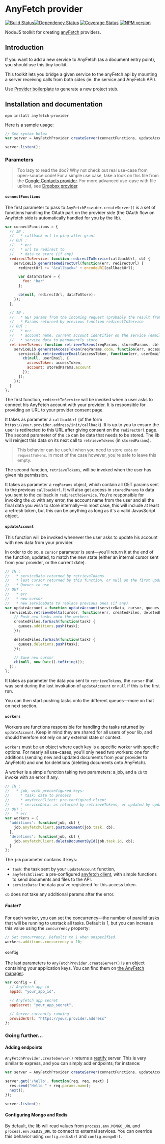 AnyFetch provider
======================

[![Build Status](https://travis-ci.org/AnyFetch/anyfetch-provider.js.png?branch=master)](https://travis-ci.org/AnyFetch/anyfetch-provider.js)[![Dependency Status](https://gemnasium.com/AnyFetch/anyfetch-provider.js.png)](https://gemnasium.com/AnyFetch/anyfetch-provider.js)
[![Coverage Status](https://coveralls.io/repos/AnyFetch/anyfetch-provider.js/badge.png?branch=master)](https://coveralls.io/r/AnyFetch/anyfetch-provider.js?branch=master)
[![NPM version](https://badge.fury.io/js/anyfetch-provider.png)](http://badge.fury.io/js/anyfetch-provider)

NodeJS toolkit for creating [anyFetch](http://anyfetch.com) providers.

## Introduction
If you want to add a new service to AnyFetch (as a document entry point), you should use this tiny toolkit.

This toolkit lets you bridge a given service to the anyFetch api by mounting a server receiving calls from both sides (ie. the service and AnyFetch API).

Use [Provider boilerplate](https://github.com/AnyFetch/provider-boilerplate) to generate a new project stub.

## Installation and documentation

`npm install anyfetch-provider`

Here is a sample usage:

```js
// See syntax below
var server = AnyFetchProvider.createServer(connectFunctions, updateAccount, workers, config);

server.listen();
```

### Parameters
> Too lazy to read the doc? Why not check out real use-case from open-source code! For a simple use case, take a look on this file from the [Google Contacts provider](https://github.com/AnyFetch/gcontacts.provider.anyfetch.com/blob/master/lib/index.js). For more advanced use-case with file upload, see [Dropbox provider](https://github.com/AnyFetch/dropbox.provider.anyfetch.com/blob/master/lib/index.js).

#### `connectFunctions`
The first parameter to pass to `AnyFetchProvider.createServer()` is a set of functions handling the OAuth part on the provider side (the OAuth flow on Anyfetch side is automatically handled for you by the lib).

```js
var connectFunctions = {
  // IN :
  //   * callback url to ping after grant
  // OUT :
  //   * err
  //   * url to redirect to
  //   * data to store (if any)
  redirectToService: function redirectToService(callbackUrl, cb) {
    serviceLib.generateRedirectUrl(function(err, redirectUrl) {
      redirectUrl += "&callback=" + encodeURI(callbackUrl);

      var dataToStore = {
        foo: 'bar'
      };

      cb(null, redirectUrl, dataToStore);
    });
  },

  // IN :
  //   * GET params from the incoming request (probably the result from a consent screen),
  //   * Params returned by previous function redirectToService
  // OUT :
  //   * err
  //   * account name, current account identifier on the service (email address from the user for instance)
  //   * service data to permanently store
  retrieveTokens: function retrieveTokens(reqParams, storedParams, cb) {
    serviceLib.generateAccessToken(reqParams.code, function(err, accessToken) {
      serviceLib.retrieveUserEmail(accessToken, function(err, userEmail) {
        cb(null, userEmail, {
          accessToken: accessToken,
          account: storedParams.account
        });
      });
    });
  }
};
```

The first function, `redirectToService` will be invoked when a user asks to connect his AnyFetch account with your provider. It is responsible for providing an URL to your provider consent page.

It takes as parameter a `callbackUrl` (of the form `https://your.provider.address/init/callback`). It is up to you to ensure the user is redirected to this URL after giving consent on the `redirectUrl` page.
The second parameter of the `cb` can be data that needs to be stored. The lib will reinject this data on its next call to `retrieveTokens` (in `storedParams`).

> This behavior can be useful when you need to store `code` or `requestTokens`. In most of the case however, you're safe to leave this empty.

The second function, `retrieveTokens`, will be invoked when the user has given his permission.

It takes as parameter a `reqParams` object, which contain all GET params sent to the previous `callbackUrl`. It will also get access in `storedParams` to data you sent to the callback in `redirectToService`.
You're responsible for invoking the `cb` with any error, the account name from the user and all the final data you wish to store internally—in most case, this will include at least a refresh token, but this can be anything as long as it's a valid JavasScript object.

#### `updateAccount`
This function will be invoked whenever the user asks to update his account with new data from your provider.

In order to do so, a `cursor` parameter is sent—you'll return it at the end of the function, updated, to match the new state (either an internal cursor sent from your provider, or the current date).

```js
// IN :
//   * serviceData returned by retrieveTokens
//   * last cursor returned by this function, or null on the first update
//   * Queues to use
// OUT :
//   * err
//   * new cursor
//   * new serviceData to replace previous ones (if any)
var updateAccount = function updateAccount(serviceData, cursor, queues, cb) {
  serviceLib.retrieveDelta(cursor, function(err, createdFiles, deletedFiles) {
    // Push new tasks onto the workers
    createdFiles.forEach(function(task) {
      queues.additions.push(task);
    });

    deletedFiles.forEach(function(task) {
      queues.deletions.push(task);
    });

    // Save new cursor
    cb(null, new Date().toString());
  });
};
```

It takes as parameter the data you sent to `retrieveTokens`, the `cursor` that was sent during the last invokation of `updateAccount` or `null` if this is the first run.

You can then start pushing tasks onto the different queues—more on that on next section.

#### `workers`
Workers are functions responsible for handling the tasks returned by `updateAccount`. Keep in mind they are shared for all users of your lib, and should therefore not rely on any external state or context.

`workers` must be an object where each key is a specific worker with specific options. For nearly all use-cases, you'll only need two workers: one for additions (sending new and updated documents from your provider to AnyFetch) and one for deletions (deleting documents onto AnyFetch).

A worker is a simple function taking two parameters: a job, and a `cb` to invoke with an error if any.

```js
// IN :
//   * job, with preconfigured keys:
//     * task: data to process
//     * anyfetchClient: pre-configured client
//     * serviceData: as returned by retrieveTokens, or updated by updateAccount (third optional parameter for cb)
// OUT :
//   * err
var workers = {
  'additions': function(job, cb) {
    job.anyfetchClient.postDocument(job.task, cb);
  },
  'deletions': function(job, cb) {
    job.anyfetchClient.deleteDocumentById(job.task.id, cb);
  }
};
```

The `job` parameter contains 3 keys:

* `task`: the task sent by your `updateAccount` function,
* `anyfetchClient`: a pre-configured [anyfetch client](https://github.com/AnyFetch/anyfetch.js), with simple functions to send documents and files to the API.
* `serviceData`: the data you've registered for this access token.

`cb` does not take any additional params after the error.

##### Faster?
For each worker, you can set the concurrency—the number of parallel tasks that will be running to unstack all tasks. Default is 1, but you can increase this value using the `concurrency` property:

```js
// Set concurrency. Defaults to 1 when unspecified.
workers.additions.concurrency = 10;
```

#### `config`
The last parameters to `AnyFetchProvider.createServer()` is an object containing your application keys. You can find them on [the AnyFetch manager](https://manager.anyfetch.com).

```js
var config = {
  // Anyfetch app id
  appId: "your_app_id",

  // Anyfetch app secret
  appSecret: "your_app_secret",

  // Server currently running
  providerUrl: "https://your.provider.address"
};
```

### Going further...
#### Adding endpoints
`AnyFetchProvider.createServer()` returns a [restify](http://mcavage.me/node-restify/) server. This is very similar to express, and you can simply add endpoints; for instance:

```js
var server = AnyFetchProvider.createServer(connectFunctions, updateAccount, workers, config);

server.get('/hello', function(req, req, next) {
  res.send("Hello " + req.params.name);
  next();
});

server.listen();
```


#### Configuring Mongo and Redis
By default, the lib will read values from `process.env.MONGO_URL` and `process.env.REDIS_URL` to connect to external services. You can override this behavior using `config.redisUrl` and `config.mongoUrl`.
